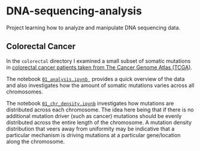# DNA-sequencing-analysis

Project learning how to analyze and manipulate DNA sequencing data.

## Colorectal Cancer

In the `colorectal` directory I examined a small subset of somatic mutations in [colorectal cancer patients taken from The Cancer Genome Atlas (TCGA)](https://portal.gdc.cancer.gov/).

The notebook [`01_analysis.ipynb
`](https://github.com/varennes/DNA-sequencing-analysis/blob/master/colorectal/01_analysis.ipynb) provides a quick overview of the data and also investigates how the amount of somatic mutations varies across all chromosomes.

The notebook [`01_chr_density.ipynb`](https://github.com/varennes/DNA-sequencing-analysis/blob/master/colorectal/01_chr_density.ipynb) investigates how mutations are distributed across each chromosome. The idea here being that if there is no additional mutation driver (such as cancer) mutations should be evenly distributed across the entire length of the chromosome. A mutation density distribution that veers away from uniformity may be indicative that a particular mechanism is driving mutations at a particular gene/location along the chromosome.
